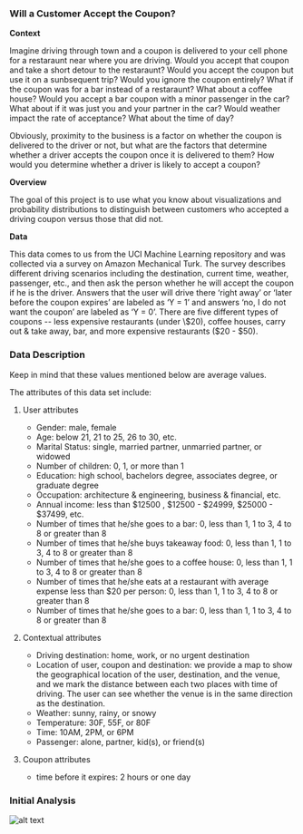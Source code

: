 ### Will a Customer Accept the Coupon?

**Context**

Imagine driving through town and a coupon is delivered to your cell phone for a restaraunt near where you are driving. Would you accept that coupon and take a short detour to the restaraunt? Would you accept the coupon but use it on a sunbsequent trip? Would you ignore the coupon entirely? What if the coupon was for a bar instead of a restaraunt? What about a coffee house? Would you accept a bar coupon with a minor passenger in the car? What about if it was just you and your partner in the car? Would weather impact the rate of acceptance? What about the time of day?

Obviously, proximity to the business is a factor on whether the coupon is delivered to the driver or not, but what are the factors that determine whether a driver accepts the coupon once it is delivered to them? How would you determine whether a driver is likely to accept a coupon?

**Overview**

The goal of this project is to use what you know about visualizations and probability distributions to distinguish between customers who accepted a driving coupon versus those that did not.

**Data**

This data comes to us from the UCI Machine Learning repository and was collected via a survey on Amazon Mechanical Turk. The survey describes different driving scenarios including the destination, current time, weather, passenger, etc., and then ask the person whether he will accept the coupon if he is the driver. Answers that the user will drive there ‘right away’ or ‘later before the coupon expires’ are labeled as ‘Y = 1’ and answers ‘no, I do not want the coupon’ are labeled as ‘Y = 0’.  There are five different types of coupons -- less expensive restaurants (under \\$20), coffee houses, carry out & take away, bar, and more expensive restaurants ($20 - $50).

### Data Description
Keep in mind that these values mentioned below are average values.

The attributes of this data set include:
1. User attributes
    -  Gender: male, female
    -  Age: below 21, 21 to 25, 26 to 30, etc.
    -  Marital Status: single, married partner, unmarried partner, or widowed
    -  Number of children: 0, 1, or more than 1
    -  Education: high school, bachelors degree, associates degree, or graduate degree
    -  Occupation: architecture & engineering, business & financial, etc.
    -  Annual income: less than $12500 , $12500 - $24999, $25000 - $37499, etc.
    -  Number of times that he/she goes to a bar: 0, less than 1, 1 to 3, 4 to 8 or greater than 8
    -  Number of times that he/she buys takeaway food: 0, less than 1, 1 to 3, 4 to 8 or greater
       than 8
    -  Number of times that he/she goes to a coffee house: 0, less than 1, 1 to 3, 4 to 8 or
       greater than 8
    -  Number of times that he/she eats at a restaurant with average expense less than \$20 per
       person: 0, less than 1, 1 to 3, 4 to 8 or greater than 8
    -  Number of times that he/she goes to a bar: 0, less than 1, 1 to 3, 4 to 8 or greater than 8
   
2. Contextual attributes
    - Driving destination: home, work, or no urgent destination
    - Location of user, coupon and destination: we provide a map to show the geographical
      location of the user, destination, and the venue, and we mark the distance between each
      two places with time of driving. The user can see whether the venue is in the same
      direction as the destination.
    - Weather: sunny, rainy, or snowy
    - Temperature: 30F, 55F, or 80F
    - Time: 10AM, 2PM, or 6PM
    - Passenger: alone, partner, kid(s), or friend(s)

3. Coupon attributes
    - time before it expires: 2 hours or one day

### Initial Analysis

![alt text]('./images/plot1_1.png')
